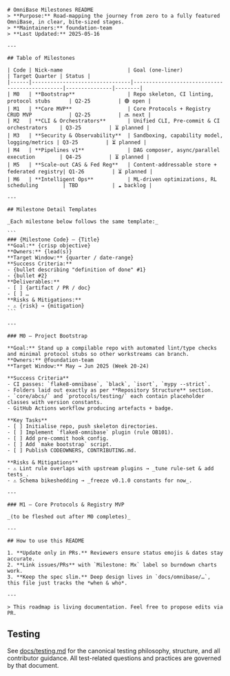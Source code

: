     # OmniBase Milestones README  
    > **Purpose:** Road-mapping the journey from zero to a fully featured OmniBase, in clear, bite-sized stages.  
    > **Maintainers:** foundation-team  
    > **Last Updated:** 2025-05-16  
    
    ---
    
    ## Table of Milestones  
    
    | Code | Nick-name                     | Goal (one-liner)                              | Target Quarter | Status |
    |------|--------------------------------|-----------------------------------------------|---------------|--------|
    | M0   | **Bootstrap**                 | Repo skeleton, CI linting, protocol stubs      | Q2-25         | 🟢 open |
    | M1   | **Core MVP**                  | Core Protocols + Registry CRUD MVP            | Q2-25         | 🔜 next |
    | M2   | **CLI & Orchestrators**       | Unified CLI, Pre-commit & CI orchestrators    | Q3-25         | ⏳ planned |
    | M3   | **Security & Observability**  | Sandboxing, capability model, logging/metrics | Q3-25         | ⏳ planned |
    | M4   | **Pipelines v1**              | DAG composer, async/parallel execution        | Q4-25         | ⏳ planned |
    | M5   | **Scale-out CAS & Fed Reg**   | Content-addressable store + federated registry| Q1-26         | ⏳ planned |
    | M6   | **Intelligent Ops**           | ML-driven optimizations, RL scheduling        | TBD           | ☁️ backlog |
    
    ---
    
    ## Milestone Detail Templates  
    
    _Each milestone below follows the same template:_  
    
    ```
    ### {Milestone Code} – {Title}
    **Goal:** {crisp objective}  
    **Owners:** {lead(s)}  
    **Target Window:** {quarter / date-range}  
    **Success Criteria:**  
    - {bullet describing "definition of done" #1}  
    - {bullet #2}  
    **Deliverables:**  
    - [ ] {artifact / PR / doc}  
    - [ ] …  
    **Risks & Mitigations:**  
    - ⚠️ {risk} → {mitigation}  
    ```
    
    ---
    
    ### M0 – Project Bootstrap  
    
    **Goal:** Stand up a compilable repo with automated lint/type checks and minimal protocol stubs so other workstreams can branch.  
    **Owners:** @foundation-team  
    **Target Window:** May → Jun 2025 (Week 20-24)  
    
    **Success Criteria**  
    - CI passes: `flake8-omnibase`, `black`, `isort`, `mypy --strict`.  
    - Folders laid out exactly as per **Repository Structure** section.  
    - `core/abcs/` and `protocols/testing/` each contain placeholder classes with version constants.  
    - GitHub Actions workflow producing artefacts + badge.  
    
    **Key Tasks**  
    - [ ] Initialise repo, push skeleton directories.  
    - [ ] Implement `flake8-omnibase` plugin (rule OB101).  
    - [ ] Add pre-commit hook config.  
    - [ ] Add `make bootstrap` script.  
    - [ ] Publish CODEOWNERS, CONTRIBUTING.md.  
    
    **Risks & Mitigations**  
    - ⚠️ Lint rule overlaps with upstream plugins → _tune rule-set & add tests_.  
    - ⚠️ Schema bikeshedding → _freeze v0.1.0 constants for now_.  
    
    ---
    
    ### M1 – Core Protocols & Registry MVP  
    
    _(to be fleshed out after M0 completes)_  
    
    ---
    
    ## How to use this README  
    
    1. **Update only in PRs.** Reviewers ensure status emojis & dates stay accurate.  
    2. **Link issues/PRs** with `Milestone: Mx` label so burndown charts work.  
    3. **Keep the spec slim.** Deep design lives in `docs/omnibase/…`, this file just tracks the *when & who*.  
    
    ---
    
    > This roadmap is living documentation. Feel free to propose edits via PR.

## Testing

See [docs/testing.md](docs/testing.md) for the canonical testing philosophy, structure, and all contributor guidance. All test-related questions and practices are governed by that document.